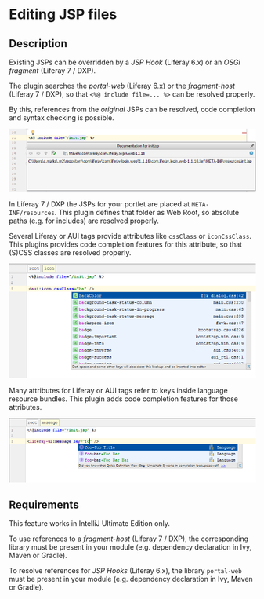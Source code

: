 Editing JSP files
=================

## Description

Existing JSPs can be overridden by a *JSP Hook* (Liferay 6.x) or an *OSGi fragment* (Liferay 7 / DXP).

The plugin searches the *portal-web* (Liferay 6.x) or the *fragment-host* (Liferay 7 / DXP), so that ```<%@ include file=... %>``` can be resolved properly.

By this, references from the *original* JSPs can be resolved, code completion and syntax checking is possible.

![Reference to login-web](login_web.png "Reference to login-web")

In Liferay 7 / DXP the JSPs for your portlet are placed at ```META-INF/resources```. This plugin defines that folder as Web Root, so
absolute paths (e.g. for includes) are resolved properly. 

Several Liferay or AUI tags provide attributes like ```cssClass``` or ```iconCssClass```. This plugins provides code completion features for this attribute, so that
(S)CSS classes are resolved properly.

![cssClass attribute](jsp_css_class.png "cssClass attribute")

Many attributes for Liferay or AUI tags refer to keys inside language resource bundles. This plugin adds code completion features for those
attributes. 

![language keys](jsp_language_keys.png "language keys")

## Requirements

This feature works in IntelliJ Ultimate Edition only.

To use references to a *fragment-host* (Liferay 7 / DXP), the corresponding library must be present in your module (e.g. dependency declaration in Ivy, Maven or Gradle).

To resolve references for *JSP Hooks* (Liferay 6.x), the library ```portal-web``` must be present in your module (e.g. dependency declaration in Ivy, Maven or Gradle).

